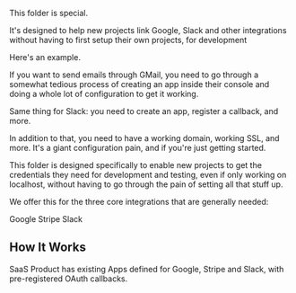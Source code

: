 This folder is special.

It's designed to help new projects link Google, Slack and other integrations
without having to first setup their own projects, for development

Here's an example.

If you want to send emails through GMail, you need to go through a somewhat
tedious process of creating an app inside their console and doing a whole lot
of configuration to get it working.

Same thing for Slack: you need to create an app, register a callback, and more.

In addition to that, you need to have a working domain, working SSL, and more.
It's a giant configuration pain, and if you're just getting started.

This folder is designed specifically to enable new projects to get the credentials
they need for development and testing, even if only working on localhost, without
having to go through the pain of setting all that stuff up.

We offer this for the three core integrations that are generally needed:

Google
Stripe
Slack

How It Works
------------

SaaS Product has existing Apps defined for Google, Stripe and Slack, with pre-registered
OAuth callbacks.
